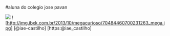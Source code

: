 #aluna do colegio jose pavan

![](https://pt.org.br/wp-content/uploads/2020/05/lgbt-17maio1.jpg)
![http://img.ibxk.com.br/2013/10/megacurioso/70484460700231263_mega.jpg]
[@iae-castilho] [https:@iae_castilho]